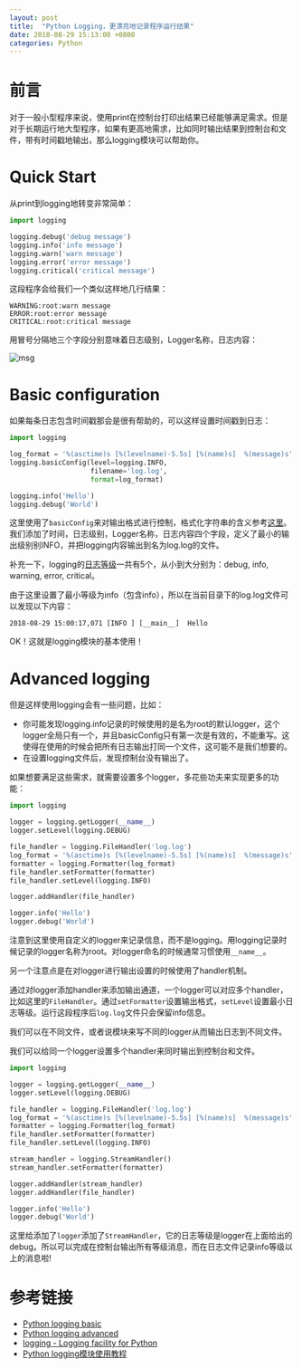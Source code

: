 ```yaml
---
layout: post
title:  "Python Logging，更漂亮地记录程序运行结果"
date: 2018-08-29 15:13:00 +0800
categories: Python
---
```


# 前言
对于一般小型程序来说，使用print在控制台打印出结果已经能够满足需求。但是对于长期运行地大型程序，如果有更高地需求，比如同时输出结果到控制台和文件，带有时间戳地输出，那么logging模块可以帮助你。

# Quick Start
从print到logging地转变非常简单：

```python
import logging

logging.debug('debug message')
logging.info('info message')
logging.warn('warn message')
logging.error('error message')
logging.critical('critical message')
```

这段程序会给我们一个类似这样地几行结果：

```
WARNING:root:warn message
ERROR:root:error message
CRITICAL:root:critical message
```

用冒号分隔地三个字段分别意味着日志级别，Logger名称，日志内容：

![msg](https://upload-images.jianshu.io/upload_images/477558-da69f58ffd67989c.png)

# Basic configuration

如果每条日志包含时间戳那会是很有帮助的，可以这样设置时间戳到日志：

```python
import logging

log_format = '%(asctime)s [%(levelname)-5.5s] [%(name)s]  %(message)s'
logging.basicConfig(level=logging.INFO,
                    filename='log.log',
                    format=log_format)

logging.info('Hello')
logging.debug('World')
```

这里使用了`basicConfig`来对输出格式进行控制，格式化字符串的含义参考[这里](https://docs.python.org/3/library/logging.html#logrecord-attributes)。我们添加了时间，日志级别，Logger名称，日志内容四个字段，定义了最小的输出级别别INFO，并把logging内容输出到名为log.log的文件。

补充一下，logging的[日志等级](https://docs.python.org/3/library/logging.html#logging-levels)一共有5个，从小到大分别为：debug, info, warning, error, critical。

由于这里设置了最小等级为info（包含info），所以在当前目录下的log.log文件可以发现以下内容：

```
2018-08-29 15:00:17,071 [INFO ] [__main__]  Hello
```

OK！这就是logging模块的基本使用！

# Advanced logging

但是这样使用logging会有一些问题，比如：

* 你可能发现logging.info记录的时候使用的是名为root的默认logger，这个logger全局只有一个，并且basicConfig只有第一次是有效的，不能重写。这使得在使用的时候会把所有日志输出打同一个文件，这可能不是我们想要的。
* 在设置logging文件后，发现控制台没有输出了。

如果想要满足这些需求，就需要设置多个logger，多花些功夫来实现更多的功能：

```python
import logging

logger = logging.getLogger(__name__)
logger.setLevel(logging.DEBUG)

file_handler = logging.FileHandler('log.log')
log_format = '%(asctime)s [%(levelname)-5.5s] [%(name)s]  %(message)s'
formatter = logging.Formatter(log_format)
file_handler.setFormatter(formatter)
file_handler.setLevel(logging.INFO)

logger.addHandler(file_handler)

logger.info('Hello')
logger.debug('World')
```

注意到这里使用自定义的logger来记录信息，而不是logging。用logging记录时候记录的logger名称为root。对logger命名的时候通常习惯使用`__name__`。

另一个注意点是在对logger进行输出设置的时候使用了handler机制。

通过对logger添加handler来添加输出通道，一个logger可以对应多个handler，比如这里的`FileHandler`。通过`setFormatter`设置输出格式，`setLevel`设置最小日志等级。运行这段程序后`log.log`文件只会保留info信息。

我们可以在不同文件，或者说模块来写不同的logger从而输出日志到不同文件。

我们可以给同一个logger设置多个handler来同时输出到控制台和文件。

```python
import logging

logger = logging.getLogger(__name__)
logger.setLevel(logging.DEBUG)

file_handler = logging.FileHandler('log.log')
log_format = '%(asctime)s [%(levelname)-5.5s] [%(name)s]  %(message)s'
formatter = logging.Formatter(log_format)
file_handler.setFormatter(formatter)
file_handler.setLevel(logging.INFO)

stream_handler = logging.StreamHandler()
stream_handler.setFormatter(formatter)

logger.addHandler(stream_handler)
logger.addHandler(file_handler)

logger.info('Hello')
logger.debug('World')
```

这里给添加了`logger`添加了`StreamHandler`，它的日志等级是logger在上面给出的debug。所以可以完成在控制台输出所有等级消息，而在日志文件记录info等级以上的消息啦!



# 参考链接

* [Python logging basic](https://www.youtube.com/watch?v=-ARI4Cz-awo)
* [Python logging advanced](https://www.youtube.com/watch?v=jxmzY9soFXg)
* [logging - Logging facility for Python](https://docs.python.org/3/library/logging.html)
* [Python logging模块使用教程](https://www.jianshu.com/p/feb86c06c4f4)